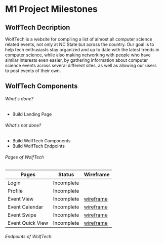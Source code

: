 # M1 Project Milestones

## WolfTech Decription

WolfTech is a website for compiling a list of almost all computer science related events, not only at NC State but across the country. Our goal is to help tech enthusiasts stay organized and up to date with the latest trends in computer science, while also making networking with people who have similar interests even easier, by gathering information about computer science events across several different sites, as well as allowing our users to post events of their own.

## WolfTech Components

###### What's done?
* Build Landing Page

###### What's not done?
* Build WolfTech Components
* Build WolfTech Endpoints

###### Pages of WolfTech

| Pages   | Status      | Wireframe
| ------- | -------     | ---------
| Login   | Incomplete  | 
| Profile | Incomplete  |
| Event View   | Incomplete  | [wireframe](https://postimg.cc/Y47PQmfr)
| Event Calendar | Incomplete  | [wireframe](https://postimg.cc/Y47PQmfr)
| Event Swipe   | Incomplete  | [wireframe](https://postimg.cc/Y47PQmfr)
| Event Quick View  | Incomplete  | [wireframe](https://postimg.cc/Y47PQmfr)

###### Endpoints of WolfTech
